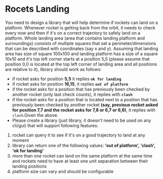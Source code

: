 # Rocets Landing
You need to design a library that will help determine if rockets can land on a platform. 
Whenever rocket is getting back from the orbit, it needs to check every now and then if it's on 
a correct trajectory to safely land on a platform. Whole landing area (area that contains 
landing platform and surroundings) consists of multiple squares that set a 
perimeter/dimensions that can be described with coordinates (say x and y). Assuming that 
landing area has size of square 100x100 and landing platform has a size of a square 10x10 
and it's top left corner starts at a position 5,5 (please assume that position 0,0 is located at 
the top left corner of landing area and all positions are relative to it), library should work as 
follows: 
- if rocket asks for position **5,5** it replies **`ok for landing`**
- if rocket asks for position **16,15**, it replies **`out of platform`**
- if the rocket asks for a position that has previously been checked by another rocket
(only last check counts), it replies with **`clash`**
- if the rocket asks for a position that is located next to a position that has previously
been checked by another rocket **(say, previous rocket asked for position 7,7 and the
rocket asks for 7,8 or 6,7 or 6,6)**, it replies with `clash`.Given the above.
- Please create a library (just library, it doesn't need to be used on any cli/gui) that will support 
following features:
1. rocket can query it to see if it's on a good trajectory to land at any moment
2. library can return one of the following values: **'out of platform', 'clash', 'ok for landing'**
3. more than one rocket can land on the same platform at the same time and rockets
need to have at least one unit separation between their landing positions
4. platform size can vary and should be configurable 
 

